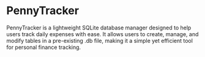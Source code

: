 # PennyTracker
PennyTracker is a lightweight SQLite database manager designed to help users track daily expenses with ease. It allows users to create, manage, and modify tables in a pre-existing .db file, making it a simple yet efficient tool for personal finance tracking.
